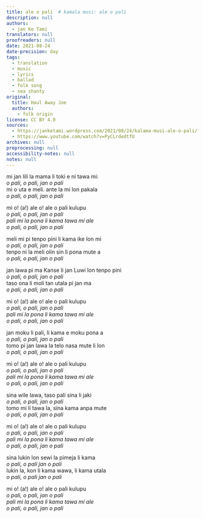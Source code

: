 ```yaml
---
title: ale o pali  # kamala musi: ale o pali
description: null
authors:
  - jan Ke Tami
translators: null
proofreaders: null
date: 2021-08-24
date-precision: day
tags:
  - translation
  - music
  - lyrics
  - ballad
  - folk song
  - sea shanty
original:
  title: Haul Away Joe
  authors:
    - folk origin
license: CC BY 4.0
sources:
  - https://janketami.wordpress.com/2021/08/24/kalama-musi-ale-o-pali/
  - https://www.youtube.com/watch?v=PyCLrdedtfU
archives: null
preprocessing: null
accessibility-notes: null
notes: null
---
```


mi jan lili la mama li toki e ni tawa mi:  \
*o pali, o pali, jan o pali*  \
mi o uta e meli. ante la mi lon pakala  \
*o pali, o pali, jan o pali*

mi o! (a!) ale o! ale o pali kulupu  \
*o pali, o pali, jan o pali*  \
*pali mi la pona li kama tawa mi ale*  \
*o pali, o pali, jan o pali*

meli mi pi tenpo pini li kama ike lon mi  \
*o pali, o pali, jan o pali*  \
tenpo ni la meli olin sin li pona mute a  \
*o pali, o pali, jan o pali*

jan lawa pi ma Kanse li jan Luwi lon tenpo pini  \
*o pali, o pali, jan o pali*  \
taso ona li moli tan utala pi jan ma  \
*o pali, o pali, jan o pali*

mi o! (a!) ale o! ale o pali kulupu  \
*o pali, o pali, jan o pali*  \
*pali mi la pona li kama tawa mi ale*  \
*o pali, o pali, jan o pali*

jan moku li pali, li kama e moku pona a  \
*o pali, o pali, jan o pali*  \
tomo pi jan lawa la telo nasa mute li lon  \
*o pali, o pali, jan o pali*

mi o! (a!) ale o! ale o pali kulupu  \
*o pali, o pali, jan o pali*  \
*pali mi la pona li kama tawa mi ale*  \
*o pali, o pali, jan o pali*

sina wile lawa, taso pali sina li jaki  \
*o pali, o pali, jan o pali*  \
tomo mi li tawa la, sina kama anpa mute  \
*o pali, o pali, jan o pali*

mi o! (a!) ale o! ale o pali kulupu  \
*o pali, o pali, jan o pali*  \
*pali mi la pona li kama tawa mi ale*  \
*o pali, o pali, jan o pali*

sina lukin lon sewi la pimeja li kama  \
*o pali, o pali jan o pali*  \
lukin la, kon li kama wawa, li kama utala  \
*o pali, o pali jan o pali*

mi o! (a!) ale o! ale o pali kulupu  \
*o pali, o pali, jan o pali*  \
*pali mi la pona li kama tawa mi ale*  \
*o pali, o pali, jan o pali*
